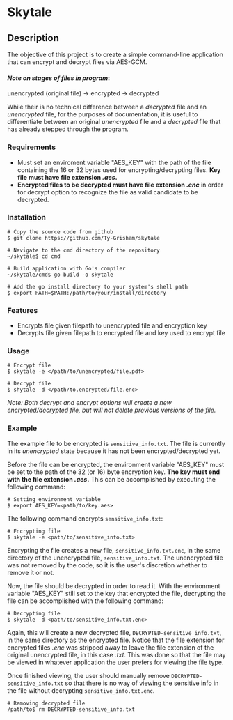 # Skytale

## Description

The objective of this project is to create a simple command-line application that can encrypt and decrypt files via AES-GCM.

#### *Note on stages of files in program*:

unencrypted (original file) -> encrypted -> decrypted

While their is no technical difference between a *decrypted* file and an *unencrypted* file, for the purposes of documentation, it is useful to differentiate between an original *unencrypted* file and a *decrypted* file that has already stepped through the program.

### Requirements

- Must set an enviroment variable "AES_KEY" with the path of the file containing the 16 or 32 bytes used for encrypting/decrypting files. **Key file must have file extension *.aes*.**
- **Encrypted files to be decrypted must have file extension *.enc*** in order for decrypt option to recognize the file as valid candidate to be decrypted.

### Installation

```
# Copy the source code from github
$ git clone https://github.com/Ty-Grisham/skytale

# Navigate to the cmd directory of the repository
~/skytale$ cd cmd

# Build application with Go's compiler
~/skytale/cmd$ go build -o skytale

# Add the go install directory to your system's shell path
$ export PATH=$PATH:/path/to/your/install/directory
```

### Features

- Encrypts file given filepath to unencrypted file and encryption key
- Decrypts file given filepath to encrypted file and key used to encrypt file

### Usage
```
# Encrypt file
$ skytale -e </path/to/unencrypted/file.pdf>

# Decrypt file
$ shytale -d </path/to.encrypted/file.enc>
```

*Note: Both decrypt and encrypt options will create a new encrypted/decrypted file, but will not delete previous versions of the file.*

### Example

The example file to be encrypted is `sensitive_info.txt`. The file is currently in its *unencrypted* state because it has not been encrypted/decrypted yet.

Before the file can be encrypted, the environment variable "AES_KEY" must be set to the path of the 32 (or 16) byte encryption key. **The key must end with the file extension *.aes*.** This can be accomplished by executing the following command:

```
# Setting environment variable
$ export AES_KEY=<path/to/key.aes>
```

The following command encrypts `sensitive_info.txt`:

```
# Encrypting file
$ skytale -e <path/to/sensitive_info.txt>
```

Encrypting the file creates a new file, `sensitive_info.txt.enc`, in the same directory of the unencrypted file, `sensitive_info.txt`. The unencrypted file was not removed by the code, so it is the user's discretion whether to remove it or not.

Now, the file should be decrypted in order to read it. With the environment variable "AES_KEY" still set to the key that encrypted the file, decrypting the file can be accomplished with the following command:

```
# Decrypting file
$ skytale -d <path/to/sensitive_info.txt.enc>
```

Again, this will create a new decrypted file, `DECRYPTED-sensitive_info.txt`, in the same directory as the encrypted file. Notice that the file extension for encrypted files *.enc* was stripped away to leave the file extension of the original unencrypted file, in this case *.txt*. This was done so that the file may be viewed in whatever application the user prefers for viewing the file type.

Once finished viewing, the user should manually remove `DECRYPTED-sensitive_info.txt` so that there is no way of viewing the sensitive info in the file without decrypting `sensitive_info.txt.enc`.

```
# Removing decrypted file
/path/to$ rm DECRYPTED-sensitive_info.txt 
```
